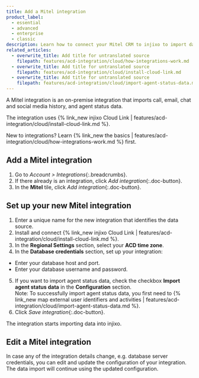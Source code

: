 ```yaml
---
title: Add a Mitel integration
product_label:
  - essential
  - advanced
  - enterprise
  - classic
description: Learn how to connect your Mitel CRM to injixo to import data.
related_articles:
  - overwrite_title: Add title for untranslated source
    filepath: features/acd-integration/cloud/how-integrations-work.md
  - overwrite_title: Add title for untranslated source
    filepath: features/acd-integration/cloud/install-cloud-link.md
  - overwrite_title: Add title for untranslated source
    filepath: features/acd-integration/cloud/import-agent-status-data.md
---
```


A Mitel integration is an on-premise integration that imports call, email, chat and social media history, and agent status data.

The integration uses {% link_new injixo Cloud Link | features/acd-integration/cloud/install-cloud-link.md %}.

New to integrations? Learn {% link_new the basics | features/acd-integration/cloud/how-integrations-work.md %} first.

## Add a Mitel integration

1. Go to _Account > Integrations_{:.breadcrumbs}.
2. If there already is an integration, click _Add integration_{:.doc-button}.
3. In the **Mitel** tile, click _Add integration_{:.doc-button}.

## Set up your new Mitel integration

1. Enter a unique name for the new integration that identifies the data source.
2. Install and connect {% link_new injixo Cloud Link | features/acd-integration/cloud/install-cloud-link.md %}.
3. In the **Regional Settings** section, select your **ACD time zone**.
4. In the **Database credentials** section, set up your integration:
 - Enter your database host and port.
 - Enter your database username and password.
5. If you want to import agent status data, check the checkbox **Import agent status data** in the **Configuration** section.<br>Note: To successfully import agent status data, you first need to {% link_new map external user identifiers and activities | features/acd-integration/cloud/import-agent-status-data.md %}.
6. Click _Save integration_{:.doc-button}.

The integration starts importing data into injixo. 

## Edit a Mitel integration

In case any of the integration details change, e.g. database server credentials, you can edit and update the configuration of your integration. The data import will continue using the updated configuration.
